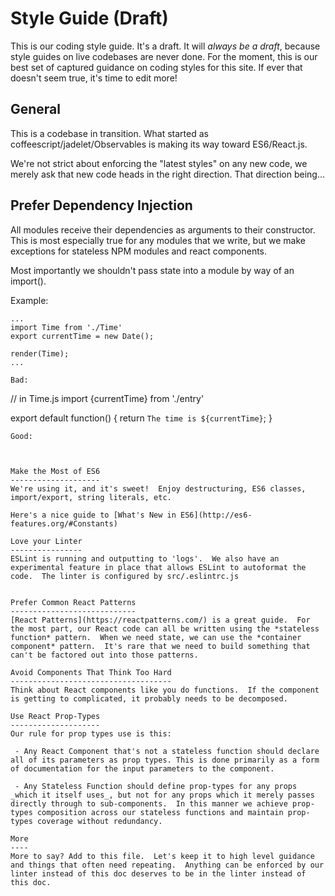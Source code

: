 Style Guide (Draft)
===================

This is our coding style guide.  It's a draft.  It will _always be a draft_, because style guides on live codebases are never done.  For the moment, this is our best set of captured guidance on coding styles for this site. If ever that doesn't seem true, it's time to edit more!


General
-------

This is a codebase in transition.  What started as coffeescript/jadelet/Observables is making its way toward ES6/React.js.

We're not strict about enforcing the "latest styles" on any new code, we merely ask that new code heads in the right direction.  That direction being...

Prefer Dependency Injection
---------------------------
All modules receive their dependencies as arguments to their constructor.  This is most especially true for any modules that we write, but we make exceptions for stateless NPM modules and react components.

Most importantly we shouldn't pass state into a module by way of an import().

Example:

``` entry.js:
...
import Time from './Time'
export currentTime = new Date();

render(Time);
...

Bad:
```
// in Time.js
import {currentTime} from './entry'

export default function() {
  return `The time is ${currentTime}`;
}


```
Good:
```
```


Make the Most of ES6
--------------------
We're using it, and it's sweet!  Enjoy destructuring, ES6 classes, import/export, string literals, etc. 

Here's a nice guide to [What's New in ES6](http://es6-features.org/#Constants)

Love your Linter
----------------
ESLint is running and outputting to 'logs'.  We also have an experimental feature in place that allows ESLint to autoformat the code.  The linter is configured by src/.eslintrc.js


Prefer Common React Patterns
----------------------------
[React Patterns](https://reactpatterns.com/) is a great guide.  For the most part, our React code can all be written using the *stateless function* pattern.  When we need state, we can use the *container component* pattern.  It's rare that we need to build something that can't be factored out into those patterns.

Avoid Components That Think Too Hard
------------------------------------
Think about React components like you do functions.  If the component is getting to complicated, it probably needs to be decomposed.

Use React Prop-Types
--------------------
Our rule for prop types use is this:

 - Any React Component that's not a stateless function should declare all of its parameters as prop types. This is done primarily as a form of documentation for the input parameters to the component.
 
 - Any Stateless Function should define prop-types for any props _which it itself uses_, but not for any props which it merely passes directly through to sub-components.  In this manner we achieve prop-types composition across our stateless functions and maintain prop-types coverage without redundancy.
 
More
----
More to say? Add to this file.  Let's keep it to high level guidance and things that often need repeating.  Anything can be enforced by our linter instead of this doc deserves to be in the linter instead of this doc.
